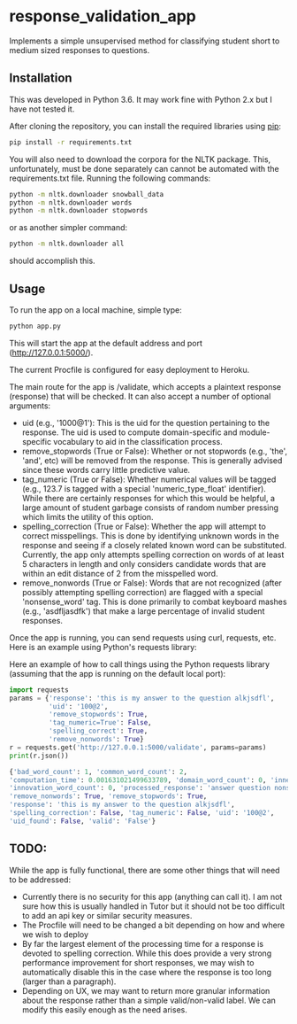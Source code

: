 # response_validation_app

Implements a simple unsupervised method for classifying student short to medium sized responses to questions.

## Installation

This was developed in Python 3.6. It may work fine with Python 2.x but I have not tested it.

After cloning the repository, you can install the required libraries using [pip](https://pip.pypa.io/en/stable/):

```bash
pip install -r requirements.txt
```

You will also need to download the corpora for the NLTK package.  This, unfortunately, must be done separately can cannot be automated with the requirements.txt file.  Running the following commands:

```bash
python -m nltk.downloader snowball_data
python -m nltk.downloader words
python -m nltk.downloader stopwords
```

or as another simpler command:

```bash
python -m nltk.downloader all
```

should accomplish this.


## Usage

To run the app on a local machine, simple type:
```python
python app.py
```

This will start the app at the default address and port (http://127.0.0.1:5000/).

The current Procfile is configured for easy deployment to Heroku.

The main route for the app is /validate, which accepts a plaintext response (response) that will be checked.  It can also accept a number of optional arguments:

- uid (e.g., '1000@1'): This is the uid for the question pertaining to the response. The uid is used to compute domain-specific and module-specific vocabulary to aid in the classification process.
- remove_stopwords (True or False): Whether or not stopwords (e.g., 'the', 'and', etc) will be removed from the response.  This is generally advised since these words carry little predictive value.
- tag_numeric (True or False): Whether numerical values will be tagged (e.g., 123.7 is tagged with a special 'numeric_type_float' identifier). While there are certainly responses for which this would be helpful, a large amount of student garbage consists of random number pressing which limits the utility of this option.
- spelling_correction (True or False): Whether the app will attempt to correct misspellings. This is done by identifying unknown words in the response and seeing if a closely related known word can be substituted.  Currently, the app only attempts spelling correction on words of at least 5 characters in length and only considers candidate words that are within an edit distance of 2 from the misspelled word.
- remove_nonwords (True or False): Words that are not recognized (after possibly attempting spelling correction) are flagged with a special 'nonsense_word' tag.  This is done primarily to combat keyboard mashes (e.g., 'asdfljasdfk') that make a large percentage of invalid student responses.

Once the app is running, you can send requests using curl, requests, etc.  Here is an example using Python's requests library:

Here an example of how to call things using the Python requests library (assuming that the app is running on the default local port):

```python
import requests
params = {'response': 'this is my answer to the question alkjsdfl',
          'uid': '100@2',
          'remove_stopwords': True,
          'tag_numeric=True': False,
          'spelling_correct': True,
          'remove_nonwords': True}
r = requests.get('http://127.0.0.1:5000/validate', params=params)
print(r.json())

{'bad_word_count': 1, 'common_word_count': 2, 
'computation_time': 0.001631021499633789, 'domain_word_count': 0, 'inner_product': -1.6, 
'innovation_word_count': 0, 'processed_response': 'answer question nonsense_word', 
'remove_nonwords': True, 'remove_stopwords': True, 
'response': 'this is my answer to the question alkjsdfl', 
'spelling_correction': False, 'tag_numeric': False, 'uid': '100@2',
'uid_found': False, 'valid': 'False'}
```

## TODO:

While the app is fully functional, there are some other things that will need to be addressed:

- Currently there is no security for this app (anything can call it).  I am not sure how this is usually handled in Tutor but it should not be too difficult to add an api key or similar security measures.
- The Procfile will need to be changed a bit depending on how and where we wish to deploy
- By far the largest element of the processing time for a response is devoted to spelling correction. While this does provide a very strong performance improvement for short responses, we may wish to automatically disable this in the case where the response is too long (larger than a paragraph).
- Depending on UX, we may want to return more granular information about the response rather than a simple valid/non-valid label.  We can modify this easily enough as the need arises.
